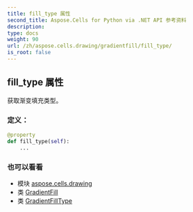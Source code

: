 ```yaml
---
title: fill_type 属性
second_title: Aspose.Cells for Python via .NET API 参考资料
description:
type: docs
weight: 90
url: /zh/aspose.cells.drawing/gradientfill/fill_type/
is_root: false
---
```

## fill_type 属性

获取渐变填充类型。
### 定义：
```python
@property
def fill_type(self):
    ...
```

### 也可以看看
* 模块 [aspose.cells.drawing](../../)
* 类 [GradientFill](/cells/python-net/zh/aspose.cells.drawing/gradientfill)
* 类 [GradientFillType](/cells/python-net/zh/aspose.cells.drawing/gradientfilltype)
